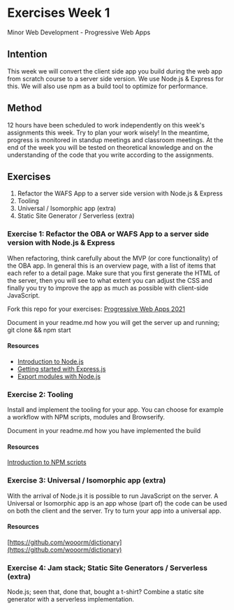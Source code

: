 # Exercises Week 1

Minor Web Development - Progressive Web Apps

## Intention

This week we will convert the client side app you build during the web app from scratch course to a server side version. We use Node.js & Express for this. We will also use npm as a build tool to optimize for performance.

## Method

12 hours have been scheduled to work independently on this week's assignments this week. Try to plan your work wisely! In the meantime, progress is monitored in standup meetings and classroom meetings. At the end of the week you will be tested on theoretical knowledge and on the understanding of the code that you write according to the assignments.

## Exercises

1. Refactor the WAFS App to a server side version with Node.js & Express
2. Tooling
3. Universal / Isomorphic app (extra)
4. Static Site Generator / Serverless (extra)

### Exercise 1: Refactor the OBA or WAFS App to a server side version with Node.js & Express

When refactoring, think carefully about the MVP (or core functionality) of the OBA app. In general this is an overview page, with a list of items that each refer to a detail page. Make sure that you first generate the HTML of the server, then you will see to what extent you can adjust the CSS and finally you try to improve the app as much as possible with client-side JavaScript.

Fork this repo for your exercises: [Progressive Web Apps 2021](https://github.com/cmda-minor-web/progressive-web-apps-2021)

Document in your readme.md how you will get the server up and running; git clone && npm start

#### Resources

* [Introduction to Node.js](https://egghead.io/courses/introduction-to-node-the-fundamentals)
* [Getting started with Express.js](https://egghead.io/courses/getting-started-with-express-js)
* [Export modules with Node.js](https://egghead.io/lessons/node-js-export-modules-in-node-js)

### Exercise 2: Tooling

Install and implement the tooling for your app. You can choose for example a workflow with NPM scripts, modules and Browserify.

Document in your readme.md how you have implemented the build

#### Resources

[Introduction to NPM scripts](https://medium.freecodecamp.org/introduction-to-npm-scripts-1dbb2ae01633)

### Exercise 3: Universal / Isomorphic app (extra)

With the arrival of Node.js it is possible to run JavaScript on the server. A Universal or Isomorphic app is an app whose (part of) the code can be used on both the client and the server. Try to turn your app into a universal app.

#### Resources

[https://github.com/wooorm/dictionary](https://github.com/wooorm/dictionary)

### Exercise 4: Jam stack; Static Site Generators / Serverless (extra)

Node.js; seen that, done that, bought a t-shirt? Combine a static site generator with a serverless implementation.
